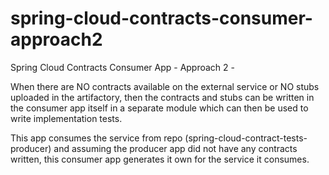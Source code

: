 # spring-cloud-contracts-consumer-approach2
Spring Cloud Contracts Consumer App - Approach 2 - 

When there are NO contracts available on the external service or NO stubs uploaded in the artifactory, 
then the contracts and stubs can be written in the consumer app itself in a separate module which can then be used to write implementation tests.

This app consumes the service from repo (spring-cloud-contract-tests-producer) and assuming the producer app did not have any contracts written, 
this consumer app generates it own for the service it consumes.

